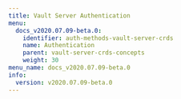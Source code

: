 ```yaml
---
title: Vault Server Authentication
menu:
  docs_v2020.07.09-beta.0:
    identifier: auth-methods-vault-server-crds
    name: Authentication
    parent: vault-server-crds-concepts
    weight: 30
menu_name: docs_v2020.07.09-beta.0
info:
  version: v2020.07.09-beta.0
---
```



